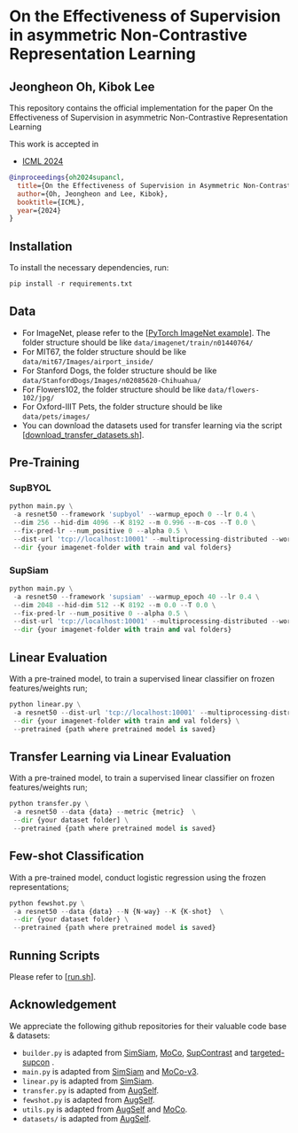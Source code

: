 # On the Effectiveness of Supervision in asymmetric Non-Contrastive Representation Learning
## Jeongheon Oh, Kibok Lee

This repository contains the official implementation for the paper On the Effectiveness of Supervision in asymmetric Non-Contrastive Representation Learning

This work is accepted in
- [ICML 2024](https://openreview.net/forum?id=iC8l9DI1ZX)

```bibtex
@inproceedings{oh2024supancl,
  title={On the Effectiveness of Supervision in Asymmetric Non-Contrastive Learning},
  author={Oh, Jeongheon and Lee, Kibok},
  booktitle={ICML},
  year={2024}
}
```
## Installation
To install the necessary dependencies, run:
```python
pip install -r requirements.txt
```

## Data
- For ImageNet, please refer to the [[PyTorch ImageNet example](https://github.com/pytorch/examples/tree/main/imagenet)]. The folder structure should be like ```data/imagenet/train/n01440764/ ```
- For MIT67, the folder structure should be like ```data/mit67/Images/airport_inside/```
- For Stanford Dogs, the folder structure should be like ```data/StanfordDogs/Images/n02085620-Chihuahua/```
- For Flowers102, the folder structure should be like ```data/flowers-102/jpg/```
- For Oxford-IIIT Pets, the folder structure should be like ```data/pets/images/```
- You can download the datasets used for transfer learning via the script [[download_transfer_datasets.sh](https://github.com/JH-Oh-23/Sup-ANCL/blob/main/download_transfer_datasets.sh)].

## Pre-Training
### SupBYOL
```python
python main.py \
 -a resnet50 --framework 'supbyol' --warmup_epoch 0 --lr 0.4 \
 --dim 256 --hid-dim 4096 --K 8192 --m 0.996 --m-cos --T 0.0 \
 --fix-pred-lr --num_positive 0 --alpha 0.5 \
 --dist-url 'tcp://localhost:10001' --multiprocessing-distributed --world-size 1 --rank 0 \
 --dir {your imagenet-folder with train and val folders}
```
### SupSiam
```python
python main.py \
 -a resnet50 --framework 'supsiam' --warmup_epoch 40 --lr 0.4 \
 --dim 2048 --hid-dim 512 --K 8192 --m 0.0 --T 0.0 \
 --fix-pred-lr --num_positive 0 --alpha 0.5 \
 --dist-url 'tcp://localhost:10001' --multiprocessing-distributed --world-size 1 --rank 0 \
 --dir {your imagenet-folder with train and val folders}
```

## Linear Evaluation
With a pre-trained model, to train a supervised linear classifier on frozen features/weights run;
```python
python linear.py \
 -a resnet50 --dist-url 'tcp://localhost:10001' --multiprocessing-distributed --world-size 1 --rank 0 \
 --dir {your imagenet-folder with train and val folders} \
 --pretrained {path where pretrained model is saved}
```

## Transfer Learning via Linear Evaluation
With a pre-trained model, to train a supervised linear classifier on frozen features/weights run;
```python
python transfer.py \
 -a resnet50 --data {data} --metric {metric}  \
 --dir {your dataset folder] \
 --pretrained {path where pretrained model is saved}
```

## Few-shot Classification
With a pre-trained model, conduct logistic regression using the frozen representations;
```python
python fewshot.py \
 -a resnet50 --data {data} --N {N-way} --K {K-shot}  \
 --dir {your dataset folder} \
 --pretrained {path where pretrained model is saved}
```

## Running Scripts
Please refer to [[run.sh](https://github.com/JH-Oh-23/Sup-ANCL/blob/main/run.sh)].

## Acknowledgement
We appreciate the following github repositories for their valuable code base & datasets:
- ```builder.py``` is adapted from [SimSiam](https://github.com/facebookresearch/simsiam/tree/main), [MoCo](https://github.com/facebookresearch/moco), [SupContrast](https://github.com/HobbitLong/SupContrast) and [targeted-supcon](https://github.com/LTH14/targeted-supcon)
.
- ```main.py``` is adapted from [SimSiam](https://github.com/facebookresearch/simsiam/tree/main) and [MoCo-v3](https://github.com/facebookresearch/moco-v3).
- ```linear.py``` is adapted from [SimSiam](https://github.com/facebookresearch/simsiam/tree/main).
- ```transfer.py``` is adapted from [AugSelf](https://github.com/hankook/AugSelf/tree/main).
- ```fewshot.py``` is adapted from [AugSelf](https://github.com/hankook/AugSelf/tree/main).
- ```utils.py``` is adapted from [AugSelf](https://github.com/hankook/AugSelf/tree/main) and [MoCo](https://github.com/facebookresearch/moco).
- ```datasets/``` is adapted from [AugSelf](https://github.com/hankook/AugSelf/tree/main).
